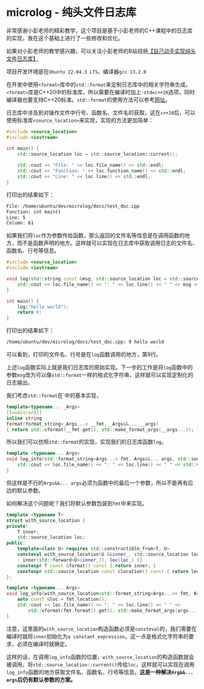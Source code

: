 # microlog - 纯头文件日志库

非常感谢小彭老师的精彩教学，这个项目是基于小彭老师的C++课程中的日志库的实现，我在这个基础上进行了一些修改和优化。

如果对小彭老师的教学感兴趣，可以关注小彭老师的B站视频[【自己动手实现纯头文件日志库】](https://www.bilibili.com/video/BV1t94y1r72E?vd_source=1441b5bd793a9efda4bf62153bcca888)

项目开发环境是在`Ubuntu 22.04.3 LTS`、编译器`gcc 13.2.0`

在开发中使用`<format>`库中的`std::format`来定制日志库中的相关字符串生成。`<format>`库是C++20中的标准库，所以需要在编译时加上`-std=c++20`选项，同时编译器也要支持C++20标准。`std::format`的使用方法可以参考[网址](https://zh.cppreference.com/w/cpp/utility/format/format)。

日志库中涉及到对操作文件中行号、函数名、文件名的获取，这在`c++20`后，可以使用标准库`<source_location>`来实现，实现的方法更加简单：
    
```cpp
#include <source_location>
#include <iostream>

int main() {
    std::source_location loc = std::source_location::current();
    
    std::cout << "File: " << loc.file_name() << std::endl;
    std::cout << "Function: " << loc.function_name() << std::endl;
    std::cout << "Line: " << loc.line() << std::endl;
}
```
打印出的结果如下：
```bash
File: /home/ubuntu/dev/microlog/docs/test_doc.cpp
Function: int main()
Line: 5
Column: 61
```

如果我们将`loc`作为参数传给函数，那么返回的文件名等信息是在调用函数的地方，而不是函数声明的地方。这样就可以实现在日志库中获取调用日志的文件名、函数名、行号等信息。

```cpp
#include <source_location>
#include <iostream>

void log(std::string const &msg, std::source_location loc = std::source_location::current()) {
    std::cout << loc.file_name() << ": " << loc.line() << " " << msg << std::endl;
}

int main() {
    log("hello world");
    return 0;
}
```
打印出的结果如下：
```bash
/home/ubuntu/dev/microlog/docs/test_doc.cpp: 9 hello world
```
可以看到，打印的文件名、行号是在`log`函数调用的地方，第9行。

上述`log`函数实际上就是我们日志库的原始实现。下一步的工作是将`log`函数中的参数`msg`改为可以像`std::format`一样的格式化字符串，这样就可以实现定制化的日志输出。

我们考虑`std::format`在`<format>中的基本实现，

```cpp
template<typename... _Args>
[[nodiscard]]
inline string
format(format_string<_Args...> __fmt, _Args&&... __args)
{ return std::vformat(__fmt.get(), std::make_format_args(__args...)); }
```

所以我们可以仿照`std::format`的实现，实现我们的日志库函数`log`。

```cpp
template <typename... Args>
void log_info(std::format_string<Args...> fmt, Args&&... args, std::source_location loc = std::source_location::current()) {
    std::cout << loc.file_name() << ": " << loc.line() << " " << std::vformat(fmt.get(), std::make_wformat_args(args...)) << std::endl;
}
```

但这样是不行的`Args&&... args`必须为函数中的最后一个参数，所以不能再有后边的默认参数。

如何解决这个问题呢？我们将默认参数包装到`fmt`中来实现。

```c++
template <typename T>
struct with_source_location {
private:
    T inner;
    std::source_location loc;
public:
    template<class U> requires std::constructible_from<T, U>
    consteval with_source_location(U &&inner_, std::source_location loc_ = std::source_location::current())
    : inner(std::forward<U>(inner_)), loc(loc_) {}
    constexpr T const &format() const { return inner; }
    constexpr std::source_location const &location() const { return loc; }
};

template <typename... Args>
void log_info(with_source_location<std::format_string<Args...>> fmt, Args&&... args) {
    auto const &loc = fmt.location();
    std::cout << loc.file_name() << ": " << loc.line() << " " << 
        std::vformat(fmt.format().get(), std::make_format_args(args...)) << std::endl;
}
```
注意，这里面的`with_source_location`构造函数必须是`consteval`的，我们需要在编译时就将`inner`初始化为`a constant expression`，这一点是格式化字符串的要求，必须在编译时就确定。

这样的话，在调用`log_info`函数的位置，`with_source_location`的构造函数就会被调用，将`std::source_location::current()`传给`loc`，这样就可以实现在调用`log_info`函数的地方获取文件名、函数名、行号等信息。**这是一种解决`Arg&&... args`后仍有默认参数的方案。**








































